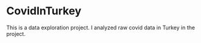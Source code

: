 # CovidInTurkey
This is a data exploration project. I analyzed raw covid data in Turkey in the project.
